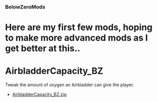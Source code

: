 ### BelowZeroMods
# Here are my first few mods, hoping to make more advanced mods as I get better at this..

# AirbladderCapacity_BZ
Tweak the amount of oxygen an Airbladder can give the player.

- [AirbladderCapacity_BZ.zip](https://github.com/ramennoodlesxv/BelowZeroMods/files/9593878/AirbladderCapacity_BZ.zip)

